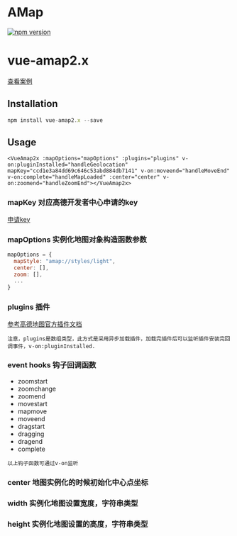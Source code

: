 # AMap

[![npm version](https://badge.fury.io/js/vue-amap2.x.svg)](https://badge.fury.io/js/vue-amap2.x)

# vue-amap2.x

[查看案例](https://lizhuang.xyz/vue-amp2.x/#/)

## Installation

```js
npm install vue-amap2.x --save
```

## Usage

```vue
<VueAmap2x :mapOptions="mapOptions" :plugins="plugins" v-on:pluginInstalled="handleGeolocation" mapKey="ccd1e3a84dd69c646c53abd884db7141" v-on:moveend="handleMoveEnd" v-on:complete="handleMapLoaded" :center="center" v-on:zoomend="handleZoomEnd"></VueAmap2x>
```

### mapKey 对应高德开发者中心申请的key

[申请key](https://lbs.amap.com/api/jsapi-v2/guide/abc/prepare)



### mapOptions 实例化地图对象构造函数参数

```js
mapOptions = {
  mapStyle: "amap://styles/light",
  center: [],
  zoom: [],
  ...
}
```

### plugins 插件

[参考高德地图官方插件文档](https://lbs.amap.com/api/jsapi-v2/guide/abc/plugins#plugins)

```
注意，plugins是数组类型，此方式是采用异步加载插件，加载完插件后可以监听插件安装完回调事件，v-on:pluginInstalled.
```

### event hooks 钩子回调函数

  - zoomstart
  - zoomchange
  - zoomend
  - movestart
  - mapmove
  - moveend
  - dragstart
  - dragging
  - dragend
  - complete

```
以上钩子函数可通过v-on监听
```

### center 地图实例化的时候初始化中心点坐标

### width 实例化地图设置宽度，字符串类型

### height 实例化地图设置的高度，字符串类型